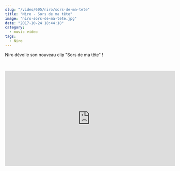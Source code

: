 ```yaml
--- 
slug: "/video/605/niro/sors-de-ma-tete"
title: "Niro - Sors de ma tête"
image: "niro-sors-de-ma-tete.jpg"
date: "2017-10-24 18:44:18"
category:
  - music video
tags:
  - Niro
---
```

<p>Niro dévoile son nouveau clip "Sors de ma tête" !</p><br/><p><iframe width="560" height="315" src="https://www.youtube.com/embed/CsyrcIxjATI" frameborder="0" allowfullscreen></iframe></p>